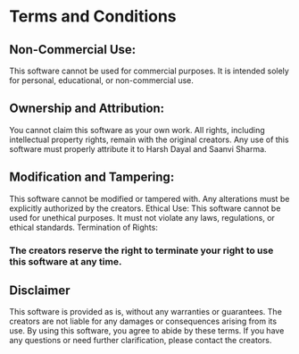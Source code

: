 # Terms and Conditions


## Non-Commercial Use:
This software cannot be used for commercial purposes. It is intended solely for personal, educational, or non-commercial use.

## Ownership and Attribution:
You cannot claim this software as your own work. All rights, including intellectual property rights, remain with the original creators.
Any use of this software must properly attribute it to Harsh Dayal and Saanvi Sharma.

## Modification and Tampering:
This software cannot be modified or tampered with. Any alterations must be explicitly authorized by the creators.
Ethical Use:
This software cannot be used for unethical purposes. It must not violate any laws, regulations, or ethical standards.
Termination of Rights:

### The creators reserve the right to terminate your right to use this software at any time.

## Disclaimer
This software is provided as is, without any warranties or guarantees. The creators are not liable for any damages or consequences arising from its use.
By using this software, you agree to abide by these terms. If you have any questions or need further clarification, please contact the creators.
